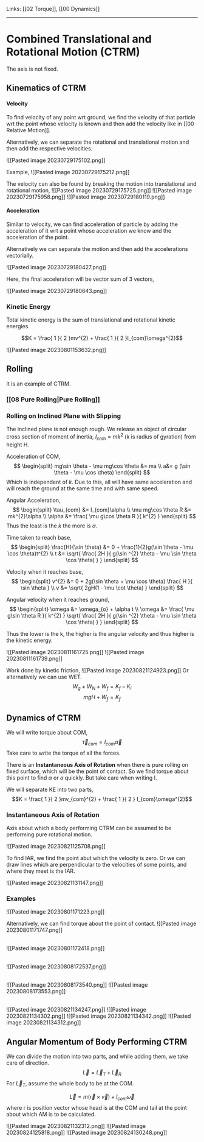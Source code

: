 Links: [[02 Torque]], [[00 Dynamics]]
___
# Combined Translational and Rotational Motion (CTRM)
The axis is not fixed. 

## Kinematics of CTRM
#### Velocity 
To find velocity of any point wrt ground, we find the velocity of that particle wrt the point whose velocity is known and then add the velocity like in [[00 Relative Motion]].

Alternatively, we can separate the rotational and translational motion and then add the respective velocities. 

![[Pasted image 20230729175102.png]]

Example,
![[Pasted image 20230729175212.png]]

The velocity can also be found by breaking the motion into translational and rotational motion,
![[Pasted image 20230729175725.png]]
![[Pasted image 20230729175958.png]]
![[Pasted image 20230729180119.png]]

#### Acceleration 
Similar to velocity, we can find acceleration of particle by adding the acceleration of it wrt a point whose acceleration we know and the acceleration of the point. 

Alternatively we can separate the motion and then add the accelerations vectorially. 

![[Pasted image 20230729180427.png]]

Here, the final acceleration will be vector sum of 3 vectors,

![[Pasted image 20230729180643.png]]

### Kinetic Energy 
Total kinetic energy is the sum of translational and rotational kinetic energies. 

$$K = \frac{ 1 }{ 2 }mv^{2} + \frac{ 1 }{ 2 }I_{com}\omega^{2}$$

![[Pasted image 20230801153632.png]]

## Rolling 
It is an example of CTRM. 

### [[08 Pure Rolling|Pure Rolling]]

### Rolling on Inclined Plane with Slipping 
The inclined plane is not enough rough. We release an object of circular cross section of moment of inertia, $I_{com} = mk^{2}$ (k is radius of gyration) from height H.

Acceleration of COM,
$$
\begin{split}
mg\sin \theta - \mu mg\cos \theta &= ma \\
a&= g (\sin \theta - \mu \cos \theta)
\end{split}
$$
Which is independent of $k$. Due to this, all will have same acceleration and will reach the ground at the same time and with same speed. 

Angular Acceleration,
$$
\begin{split}
\tau_{com} &= I_{com}\alpha \\
\mu mg\cos \theta R &= mk^{2}\alpha \\
\alpha &= \frac{ \mu g\cos \theta R }{ k^{2} }
\end{split}
$$
Thus the least is the $k$ the more is $\alpha$. 

Time taken to reach base,
$$
\begin{split}
\frac{H}{\sin \theta} &= 0 + \frac{1}{2}g(\sin \theta - \mu \cos \theta)t^{2} \\
t &= \sqrt{ \frac{ 2H }{ g(\sin ^{2} \theta - \mu \sin \theta \cos \theta) } }
\end{split}
$$

Velocity when it reaches base,
$$
\begin{split}
v^{2} &= 0 + 2g(\sin \theta + \mu \cos \theta) \frac{ H }{ \sin \theta } \\
v &= \sqrt{ 2gH(1 - \mu \cot \theta) }
\end{split}
$$

Angular velocity when it reaches ground,
$$
\begin{split}
\omega &= \omega_{o} + \alpha t \\
\omega &= \frac{ \mu g\sin \theta R }{ k^{2} } \sqrt{ \frac{ 2H }{ g(\sin ^{2} \theta - \mu \sin \theta \cos \theta) } }
\end{split}
$$

Thus the lower is the k, the higher is the angular velocity and thus higher is the kinetic energy. 

![[Pasted image 20230811161725.png]]
![[Pasted image 20230811161739.png]]

Work done by kinetic friction,
![[Pasted image 20230821124923.png]]
Or alternatively we can use WET.
$$W_{g} + W_{N} + W_{f} = K_{f} - K_{i}$$
$$mgH + W_{f} = K_{f}$$

## Dynamics of CTRM
We will write torque about COM,
$$\vec{\tau}_{com} = I_{com} \vec{\alpha}$$
Take care to write the torque of all the forces.

There is an **Instantaneous Axis of Rotation** when there is pure rolling on fixed surface, which will be the point of contact. So we find torque about this point to find $\alpha$ or $a$ quickly. But take care when writing I. 

We will separate KE into two parts,
$$K = \frac{ 1 }{ 2 }mv_{com}^{2} + \frac{ 1 }{ 2 } I_{com}\omega^{2}$$

### Instantaneous Axis of Rotation 
Axis about which a body performing CTRM can be assumed to be performing pure rotational motion. 

![[Pasted image 20230821125708.png]]

To find IAR, we find the point abut which the velocity is zero. 
Or we can draw lines which are perpendicular to the velocities of some points, and where they meet is the IAR. 

![[Pasted image 20230821131147.png]]

### Examples
![[Pasted image 20230801171223.png]]

Alternatively, we can find torque about the point of contact. 
![[Pasted image 20230801171747.png]]

\
![[Pasted image 20230801172418.png]]

\
![[Pasted image 20230808172537.png]]

\
![[Pasted image 20230808173540.png]]
![[Pasted image 20230808173553.png]]

\
![[Pasted image 20230821134247.png]]
![[Pasted image 20230821134302.png]]
![[Pasted image 20230821134342.png]]
![[Pasted image 20230821134312.png]]

## Angular Momentum of Body Performing CTRM
We can divide the motion into two parts, and while adding them, we take care of direction.
$$\vec{L} = \vec{L}_{T} + \vec{L}_{R}$$
For $\vec{L}_{T}$, assume the whole body to be at the COM.

$$\vec{L} = m (\vec{r} \times \vec{v}) + I_{com} \vec{\omega}$$
where r is position vector whose head is at the COM and tail at the point about which AM is to be calculated. 

![[Pasted image 20230821132312.png]]
![[Pasted image 20230824125818.png]]
![[Pasted image 20230824130248.png]]

